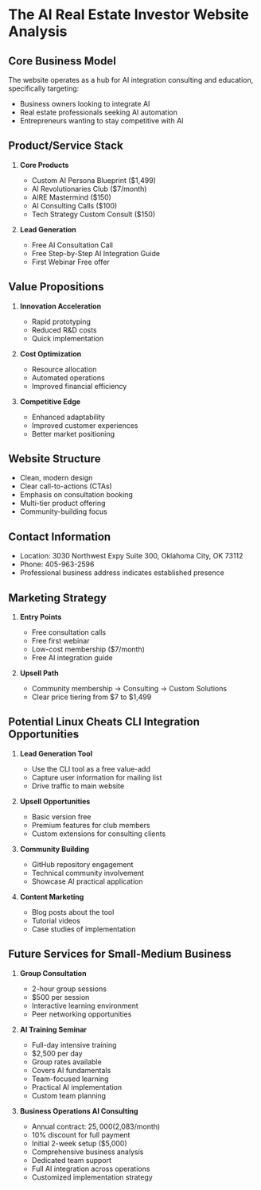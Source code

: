# The AI Real Estate Investor Website Analysis

## Core Business Model
The website operates as a hub for AI integration consulting and education, specifically targeting:
- Business owners looking to integrate AI
- Real estate professionals seeking AI automation
- Entrepreneurs wanting to stay competitive with AI

## Product/Service Stack
1. **Core Products**
   - Custom AI Persona Blueprint ($1,499)
   - AI Revolutionaries Club ($7/month)
   - AIRE Mastermind ($150)
   - AI Consulting Calls ($100)
   - Tech Strategy Custom Consult ($150)

2. **Lead Generation**
   - Free AI Consultation Call
   - Free Step-by-Step AI Integration Guide
   - First Webinar Free offer

## Value Propositions
1. **Innovation Acceleration**
   - Rapid prototyping
   - Reduced R&D costs
   - Quick implementation

2. **Cost Optimization**
   - Resource allocation
   - Automated operations
   - Improved financial efficiency

3. **Competitive Edge**
   - Enhanced adaptability
   - Improved customer experiences
   - Better market positioning

## Website Structure
- Clean, modern design
- Clear call-to-actions (CTAs)
- Emphasis on consultation booking
- Multi-tier product offering
- Community-building focus

## Contact Information
- Location: 3030 Northwest Expy Suite 300, Oklahoma City, OK 73112
- Phone: 405-963-2596
- Professional business address indicates established presence

## Marketing Strategy
1. **Entry Points**
   - Free consultation calls
   - Free first webinar
   - Low-cost membership ($7/month)
   - Free AI integration guide

2. **Upsell Path**
   - Community membership → Consulting → Custom Solutions
   - Clear price tiering from $7 to $1,499

## Potential Linux Cheats CLI Integration Opportunities

1. **Lead Generation Tool**
   - Use the CLI tool as a free value-add
   - Capture user information for mailing list
   - Drive traffic to main website

2. **Upsell Opportunities**
   - Basic version free
   - Premium features for club members
   - Custom extensions for consulting clients

3. **Community Building**
   - GitHub repository engagement
   - Technical community involvement
   - Showcase AI practical application

4. **Content Marketing**
   - Blog posts about the tool
   - Tutorial videos
   - Case studies of implementation

## Future Services for Small-Medium Business

1. **Group Consultation**
   - 2-hour group sessions
   - $500 per session
   - Interactive learning environment
   - Peer networking opportunities

2. **AI Training Seminar**
   - Full-day intensive training
   - $2,500 per day
   - Group rates available
   - Covers AI fundamentals
   - Team-focused learning
   - Practical AI implementation
   - Custom team planning

3. **Business Operations AI Consulting**
   - Annual contract: $25,000 ($2,083/month)
   - 10% discount for full payment
   - Initial 2-week setup ($5,000)
   - Comprehensive business analysis
   - Dedicated team support
   - Full AI integration across operations
   - Customized implementation strategy

